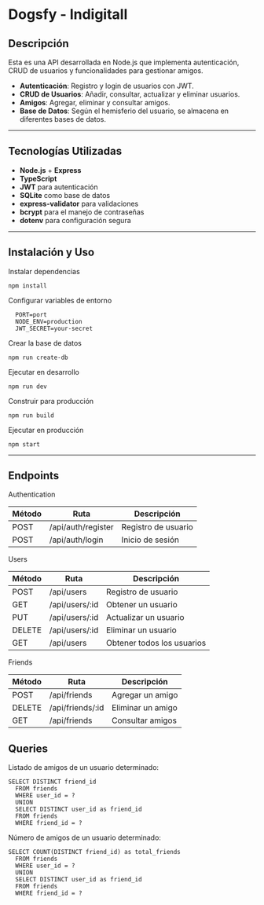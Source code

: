 # Dogsfy - Indigitall

## Descripción
Esta es una API desarrollada en Node.js que implementa autenticación, CRUD de usuarios y funcionalidades para gestionar amigos.  

- **Autenticación**: Registro y login de usuarios con JWT.  
- **CRUD de Usuarios**: Añadir, consultar, actualizar y eliminar usuarios.  
- **Amigos**: Agregar, eliminar y consultar amigos.  
- **Base de Datos**: Según el hemisferio del usuario, se almacena en diferentes bases de datos.  

---

## Tecnologías Utilizadas
- **Node.js** + **Express**
- **TypeScript**
- **JWT** para autenticación
- **SQLite** como base de datos
- **express-validator** para validaciones
- **bcrypt** para el manejo de contraseñas
- **dotenv** para configuración segura

---

## Instalación y Uso

Instalar dependencias
  ```
  npm install
  ```

Configurar variables de entorno
  ```
    PORT=port
    NODE_ENV=production
    JWT_SECRET=your-secret
  ```

Crear la base de datos
  ```
  npm run create-db
  ```

Ejecutar en desarrollo
  ```
  npm run dev
  ```

Construir para producción
  ```
  npm run build
  ```

Ejecutar en producción
  ```
  npm start
  ```

---

## Endpoints

Authentication

| Método  | Ruta                 | Descripción          |
|---------|----------------------|----------------------|
| POST    | /api/auth/register   | Registro de usuario  |
| POST    | /api/auth/login      | Inicio de sesión     |


Users 

| Método  | Ruta                 | Descripción                 |
|---------|----------------------|-----------------------------|
| POST    | /api/users           | Registro de usuario         |
| GET     | /api/users/:id       | Obtener un usuario          |
| PUT     | /api/users/:id       | Actualizar un usuario       |
| DELETE  | /api/users/:id       | Eliminar un usuario         |
| GET     | /api/users           | Obtener todos los usuarios  |


Friends  

| Método  | Ruta                 | Descripción                 |
|---------|----------------------|-----------------------------|
| POST    | /api/friends         | Agregar un amigo            |
| DELETE  | /api/friends/:id     | Eliminar un amigo           |
| GET     | /api/friends         | Consultar amigos            |


## Queries
Listado de amigos de un usuario determinado:
  ```
  SELECT DISTINCT friend_id 
    FROM friends 
    WHERE user_id = ?
    UNION
    SELECT DISTINCT user_id as friend_id
    FROM friends 
    WHERE friend_id = ?
  ```

Número de amigos de un usuario determinado:
  ```
  SELECT COUNT(DISTINCT friend_id) as total_friends
    FROM friends 
    WHERE user_id = ?
    UNION
    SELECT DISTINCT user_id as friend_id
    FROM friends 
    WHERE friend_id = ?
  ```
